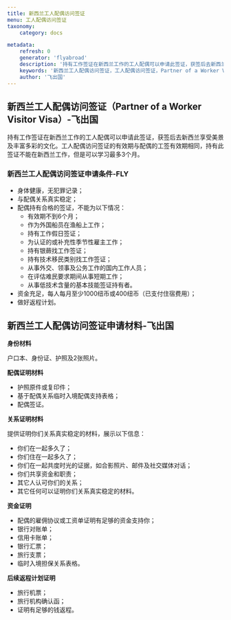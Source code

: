 ```yaml
---
title: 新西兰工人配偶访问签证
menu: 工人配偶访问签证
taxonomy:
    category: docs

metadata:
    refresh: 0
    generator: 'flyabroad'
    description: '持有工作签证在新西兰工作的工人配偶可以申请此签证，获签后去新西兰享受美景及丰富多彩的文化。工人配偶访问签证的有效期与配偶的工签有效期相同，持有此签证不能在新西兰工作，但是可以学习最多3个月。'
    keywords: '新西兰工人配偶访问签证，工人配偶访问签证，Partner of a Worker Visitor Visa'
    author: '飞出国'
---
```


## 新西兰工人配偶访问签证（Partner of a Worker Visitor Visa）-飞出国

持有工作签证在新西兰工作的工人配偶可以申请此签证，获签后去新西兰享受美景及丰富多彩的文化。工人配偶访问签证的有效期与配偶的工签有效期相同，持有此签证不能在新西兰工作，但是可以学习最多3个月。

### 新西兰工人配偶访问签证申请条件-FLY

* 身体健康，无犯罪记录；
* 与配偶关系真实稳定；
* 配偶持有合格的签证，不能为以下情况：
    * 有效期不到6个月；
    * 作为外国船员在渔船上工作；
    * 持有工作假日签证；
    * 为认证的或补充性季节性雇主工作；
    * 持有银蕨找工作签证；
    * 持有技术移民类别找工作签证；
    * 从事外交、领事及公务工作的国内工作人员；
    * 在评估难民要求期间从事短期工作；
    * 从事低技术含量的基本技能签证持有者。
* 资金充足，每人每月至少1000纽币或400纽币（已支付住宿费用）；
* 做好返程计划。

## 新西兰工人配偶访问签证申请材料-飞出国

**身份材料**

户口本、身份证、护照及2张照片。

**配偶证明材料**

* 护照原件或复印件；
* 基于配偶关系临时入境配偶支持表格；
* 配偶签证。

**关系证明材料**

提供证明你们关系真实稳定的材料，展示以下信息：

* 你们在一起多久了；
* 你们住在一起多久了；
* 你们在一起共度时光的证据，如合影照片、邮件及社交媒体对话；
* 你们共享资金和职责；
* 其它人认可你们的关系；
* 其它任何可以证明你们关系真实稳定的材料。

**资金证明**

* 配偶的雇佣协议或工资单证明有足够的资金支持你；
* 银行对账单；
* 信用卡账单；
* 银行汇票；
* 旅行支票；
* 临时入境担保关系表格。

**后续返程计划证明**

* 旅行机票；
* 旅行机构确认函；
* 证明有足够的钱返程。







